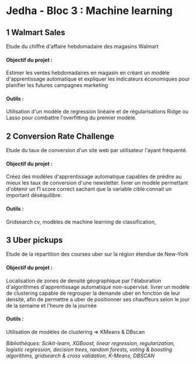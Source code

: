 # Jedha - Bloc 3 : Machine learning



## 1 Walmart Sales

Etude du chiffre d'affaire hebdomadaire des magasins Walmart 

#### Objectif du projet : 

Estimer les ventes hebdomadaires en magasin en créant un modèle d'apprentissage automatique et expliquer les indicateurs économiques pour planifier les futures campagnes marketing

#### Outils : 

Utilisation d'un modèle de regression linéaire et de régularisations Ridge ou Lasso pour combattre l'overfitting du premier modèle.



## 2 Conversion Rate Challenge

Etude du taux de conversion d'un site web par utilisateur l'ayant fréquenté. 

#### Objectif du projet : 

Créez des modèles d'apprentissage automatique capables de prédire au mieux les taux de conversion d'une newsletter. 
livrer un modèle permettant d'obtenir un f1 score correct sachant que la variable cible connait un important déséquilibre. 

#### Outils : 

Gridsearch cv, modèles de machine learning de classification,


## 3 Uber pickups

Etude de la répartition des courses uber sur la région étendue de New-York 

#### Objectif du projet : 

Localisation de zones de densité géographique par l'élaboration d'algorithmes d'apprentissage automatique non-supervisé. 
livrer un modèle de clustering capable de regrouper la demande uber en fonction de leur densité, afin de permettre a uber de positionner ses chauffeurs selon le jour de la semaine et l'heure de la journée 

#### Outils : 

Utilisation de modèles de clustering => KMeans & DBscan



_Bibliothèques: Scikit-learn, XGBoost, linear regression, regularization, logistic regression, decision trees, random forests, voting & boosting algorithms, gridsearch & cross validation, K-Means, DBSCAN_ 
